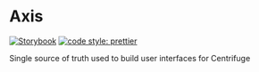 # Axis

[![Storybook](https://github.com/storybooks/brand/raw/master/badge/badge-storybook.svg?sanitize=true)](https://axis.centrifuge.io/)
[![code style: prettier](https://img.shields.io/badge/code_style-prettier-ff69b4.svg)](https://github.com/prettier/prettier)

Single source of truth used to build user interfaces for Centrifuge

